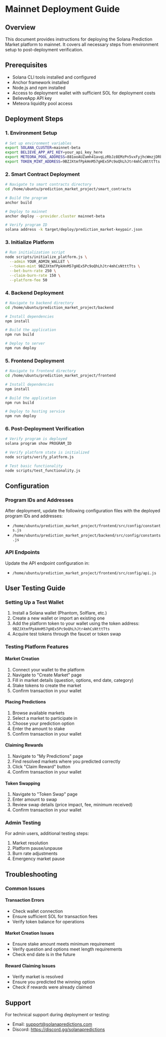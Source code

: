 # Mainnet Deployment Guide

## Overview
This document provides instructions for deploying the Solana Prediction Market platform to mainnet. It covers all necessary steps from environment setup to post-deployment verification.

## Prerequisites
- Solana CLI tools installed and configured
- Anchor framework installed
- Node.js and npm installed
- Access to deployment wallet with sufficient SOL for deployment costs
- BelieveApp API key
- Meteora liquidity pool access

## Deployment Steps

### 1. Environment Setup

```bash
# Set up environment variables
export SOLANA_CLUSTER=mainnet-beta
export BELIEVE_APP_API_KEY=your_api_key_here
export METEORA_POOL_ADDRESS=881ooAUZamh41avqLzRbJz8EMzPn5vxFyjhcWmzjDRbu
export TOKEN_MINT_ADDRESS=9BZJXtmfPpkHnM57gHEx5Pc9oQhLhJtr4mhCsNtttTts
```

### 2. Smart Contract Deployment

```bash
# Navigate to smart contracts directory
cd /home/ubuntu/prediction_market_project/smart_contracts

# Build the program
anchor build

# Deploy to mainnet
anchor deploy --provider.cluster mainnet-beta

# Verify program ID
solana address -k target/deploy/prediction_market-keypair.json
```

### 3. Initialize Platform

```bash
# Run initialization script
node scripts/initialize_platform.js \
  --admin YOUR_ADMIN_WALLET \
  --token-mint 9BZJXtmfPpkHnM57gHEx5Pc9oQhLhJtr4mhCsNtttTts \
  --bet-burn-rate 250 \
  --claim-burn-rate 150 \
  --platform-fee 50
```

### 4. Backend Deployment

```bash
# Navigate to backend directory
cd /home/ubuntu/prediction_market_project/backend

# Install dependencies
npm install

# Build the application
npm run build

# Deploy to server
npm run deploy
```

### 5. Frontend Deployment

```bash
# Navigate to frontend directory
cd /home/ubuntu/prediction_market_project/frontend

# Install dependencies
npm install

# Build the application
npm run build

# Deploy to hosting service
npm run deploy
```

### 6. Post-Deployment Verification

```bash
# Verify program is deployed
solana program show PROGRAM_ID

# Verify platform state is initialized
node scripts/verify_platform.js

# Test basic functionality
node scripts/test_functionality.js
```

## Configuration

### Program IDs and Addresses

After deployment, update the following configuration files with the deployed program IDs and addresses:

- `/home/ubuntu/prediction_market_project/frontend/src/config/constants.js`
- `/home/ubuntu/prediction_market_project/backend/src/config/constants.js`

### API Endpoints

Update the API endpoint configuration in:

- `/home/ubuntu/prediction_market_project/frontend/src/config/api.js`

## User Testing Guide

### Setting Up a Test Wallet

1. Install a Solana wallet (Phantom, Solflare, etc.)
2. Create a new wallet or import an existing one
3. Add the platform token to your wallet using the token address: `9BZJXtmfPpkHnM57gHEx5Pc9oQhLhJtr4mhCsNtttTts`
4. Acquire test tokens through the faucet or token swap

### Testing Platform Features

#### Market Creation
1. Connect your wallet to the platform
2. Navigate to "Create Market" page
3. Fill in market details (question, options, end date, category)
4. Stake tokens to create the market
5. Confirm transaction in your wallet

#### Placing Predictions
1. Browse available markets
2. Select a market to participate in
3. Choose your prediction option
4. Enter the amount to stake
5. Confirm transaction in your wallet

#### Claiming Rewards
1. Navigate to "My Predictions" page
2. Find resolved markets where you predicted correctly
3. Click "Claim Reward" button
4. Confirm transaction in your wallet

#### Token Swapping
1. Navigate to "Token Swap" page
2. Enter amount to swap
3. Review swap details (price impact, fee, minimum received)
4. Confirm transaction in your wallet

### Admin Testing

For admin users, additional testing steps:

1. Market resolution
2. Platform pause/unpause
3. Burn rate adjustments
4. Emergency market pause

## Troubleshooting

### Common Issues

#### Transaction Errors
- Check wallet connection
- Ensure sufficient SOL for transaction fees
- Verify token balance for operations

#### Market Creation Issues
- Ensure stake amount meets minimum requirement
- Verify question and options meet length requirements
- Check end date is in the future

#### Reward Claiming Issues
- Verify market is resolved
- Ensure you predicted the winning option
- Check if rewards were already claimed

## Support

For technical support during deployment or testing:
- Email: support@solanapredictions.com
- Discord: https://discord.gg/solanapredictions
